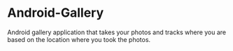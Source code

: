 # Android-Gallery

Android gallery application that takes your photos and tracks where you are based on the location where you took the photos.
